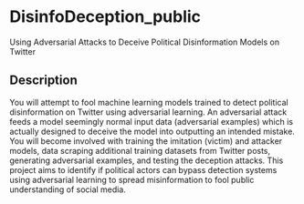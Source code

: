 # DisinfoDeception_public

Using Adversarial Attacks to Deceive Political Disinformation Models on Twitter

## Description

You will attempt to fool machine learning models trained to detect political disinformation on Twitter using adversarial learning. An adversarial attack feeds a model seemingly normal input data (adversarial examples) which is actually designed to deceive the model into outputting an intended mistake. You will become involved with training the imitation (victim) and attacker models, data scraping additional training datasets from Twitter posts, generating adversarial examples, and testing the deception attacks. This project aims to identify if political actors can bypass detection systems using adversarial learning to spread misinformation to fool public understanding of social media.

